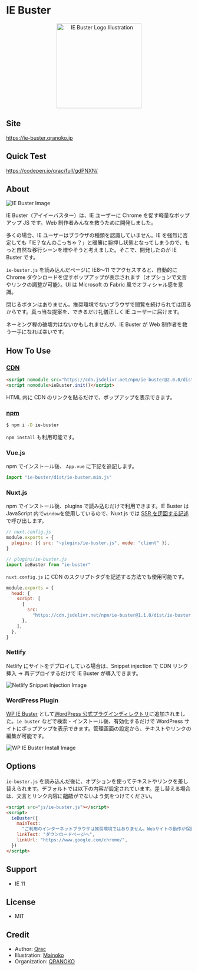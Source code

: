 # IE Buster

<p align="center">
  <img width="230" src="https://i.gyazo.com/a238286ee75bc88afb08abb435192bf1.png" alt="IE Buster Logo Illustration">
</p>

## Site

https://ie-buster.qranoko.jp

## Quick Test

https://codepen.io/qrac/full/gdPNXN/

## About

![IE Buster Image](https://i.gyazo.com/9d06f4a348768f7fb6559ffe487a166a.png)

IE Buster（アイイーバスター）は、IE ユーザーに Chrome を促す軽量なポップアップ JS です。Web 制作者みんなを救うために開発しました。

多くの場合、IE ユーザーはブラウザの種類を認識していません。IE を強烈に否定しても「IE？なんのこっちゃ？」と暖簾に腕押し状態となってしまうので、もっと自然な移行シーンを増やそうと考えました。そこで、開発したのが IE Buster です。

`ie-buster.js` を読み込んだページに IE8〜11 でアクセスすると、自動的に Chrome ダウンロードを促すポップアップが表示されます（オプションで文言やリンクの調整が可能）。UI は Microsoft の Fabric 風でオフィシャル感を意識。

閉じるボタンはありません。推奨環境でないブラウザで閲覧を続けられては困るからです。真っ当な提案を、できるだけ礼儀正しく IE ユーザーに届けます。

ネーミング程の破壊力はないかもしれませんが、IE Buster が Web 制作者を救う一手になれば幸いです。

## How To Use

### [CDN](https://www.jsdelivr.com/package/npm/ie-buster)

<!-- prettier-ignore -->
```html
<script nomodule src="https://cdn.jsdelivr.net/npm/ie-buster@2.0.0/dist/ie-buster.min.js"></script>
<script nomodule>ieBuster.init()</script>
```

HTML 内に CDN のリンクを貼るだけで、ポップアップを表示できます。

### [npm](https://www.npmjs.com/package/ie-buster)

```bash
$ npm i -D ie-buster
```

`npm install` も利用可能です。

### Vue.js

npm でインストール後、 `App.vue` に下記を追記します。

```js
import "ie-buster/dist/ie-buster.min.js"
```

### Nuxt.js

npm でインストール後、plugins で読み込むだけで利用できます。IE Buster は JavaScript 内で`window`を使用しているので、Nuxt.js では [SSR を迂回する記述](https://ja.nuxtjs.org/faq/window-document-undefined/)で呼び出します。

```js
// nuxt.config.js
module.exports = {
  plugins: [{ src: "~plugins/ie-buster.js", mode: "client" }],
}
```

```js
// plugins/ie-buster.js
import ieBuster from "ie-buster"
```

`nuxt.config.js` に CDN のスクリプトタグを記述する方法でも使用可能です。

```js
module.exports = {
  head: {
    script: [
      {
        src:
          "https://cdn.jsdelivr.net/npm/ie-buster@1.1.0/dist/ie-buster.min.js",
      },
    ],
  },
}
```

### Netlify

Netlify にサイトをデプロイしている場合は、Snippet injection で CDN リンク挿入 → 再デプロイするだけで IE Buster が導入できます。

![Netlify Snippet Injection Image](https://i.gyazo.com/ef81f2d9153b817a5a1b851656289d75.png)

### WordPress Plugin

[WP IE Buster](https://github.com/qrac/wp-ie-buster-dev) として[WordPress 公式プラグインディレクトリ](https://wordpress.org/plugins/wp-ie-buster/)に追加されました。`ie buster` などで検索・インストール後、有効化するだけで WordPress サイトにポップアップを表示できます。管理画面の設定から、テキストやリンクの編集が可能です。

![WP IE Buster Install Image](https://i.gyazo.com/2fffbb18f83a7287a2be3063b7bd53a8.png)

## Options

`ie-buster.js` を読み込んだ後に、オプションを使ってテキストやリンクを差し替えられます。デフォルトでは以下の内容が設定されています。差し替える場合は、文言とリンク内容に齟齬がでないよう気をつけてください。

```html
<script src="js/ie-buster.js"></script>
<script>
  ieBuster({
    mainText:
      "ご利用のインターネットブラウザは推奨環境ではありません。Webサイトの動作が保証できませんので、最新の Google Chrome をご利用ください。",
    linkText: "ダウンロードページへ",
    linkUrl: "https://www.google.com/chrome/",
  })
</script>
```

## Support

- IE 11

## License

- MIT

## Credit

- Author: [Qrac](https://qrac.jp)
- Illustration: [Mainoko](https://mainoko.jp)
- Organization: [QRANOKO](https://qranoko.jp)
